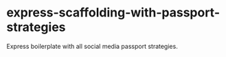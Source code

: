 # express-scaffolding-with-passport-strategies
Express boilerplate with all social media passport strategies.
